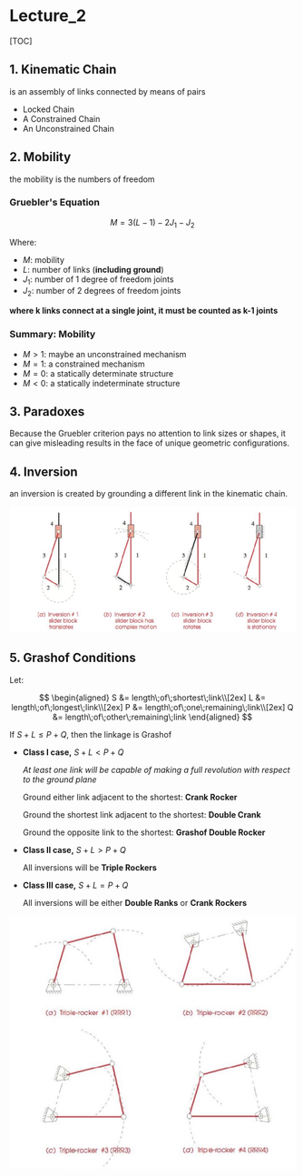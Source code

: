 # Lecture_2

[TOC]
## 1. Kinematic Chain

is an assembly of links connected by means of pairs

- Locked Chain
- A Constrained Chain
- An Unconstrained Chain

## 2. Mobility

the mobility is the numbers of freedom

### Gruebler's Equation

$$
M=3(L-1)-2J_1-J_2
$$

Where:

- $M$: mobility
- $L$: number of links (**including ground**)
- $J_1$: number of 1 degree of freedom joints
- $J_2$: number of 2 degrees of freedom joints

**where k links connect at a single joint, it must be counted as k-1 joints**

### Summary: Mobility

- $M > 1$: maybe an unconstrained mechanism
- $M = 1$: a constrained mechanism
- $M = 0$: a statically determinate structure
- $M < 0$: a statically indeterminate structure

## 3. Paradoxes

Because the Gruebler criterion pays no attention to link sizes or shapes, it can give misleading results in the face of unique geometric configurations.

## 4. Inversion

an inversion is created by grounding a different link in the kinematic chain.

<div align = center><img src = "./assets/CH_2_Figure_1.png"></div>

## 5. Grashof Conditions

Let:

$$
\begin{aligned}
    S &= length\;of\;shortest\;link\\[2ex]
    L &= length\;of\;longest\;link\\[2ex]
    P &= length\;of\;one\;remaining\;link\\[2ex]
    Q &= length\;of\;other\;remaining\;link
\end{aligned}
$$

If $S+L\leq P+Q$, then the linkage is Grashof 

- **Class I case,** $S+L<P+Q$

    *At least one link will be capable of making a full revolution with respect to the ground plane*

    Ground either link adjacent to the shortest: **Crank Rocker**

    Ground the shortest link adjacent to the shortest: **Double Crank**

    Ground the opposite link to the shortest: **Grashof Double Rocker**

- **Class II case,** $S+L>P+Q$

    All inversions will be **Triple Rockers**

- **Class III case,** $S+L=P+Q$

    All inversions will be either **Double Ranks** or **Crank Rockers**

<div align = center><img src = "./assets/CH_2_Figure_2.png"></div>